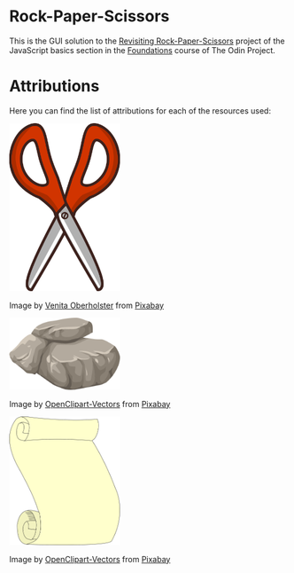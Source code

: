# Rock-Paper-Scissors

This is the GUI solution to the [Revisiting Rock-Paper-Scissors][1] project of the JavaScript basics section in the [Foundations][2] course of The Odin Project.

[1]: https://www.theodinproject.com/lessons/foundations-revisiting-rock-paper-scissors
[2]: https://www.theodinproject.com/paths/foundations/courses/foundations#javascript-basics

# Attributions

Here you can find the list of attributions for each of the resources used:

<img src="res/scissors.png" width=200px/>

Image by <a href="https://pixabay.com/users/artsybeekids-392631/?utm_source=link-attribution&utm_medium=referral&utm_campaign=image&utm_content=5693652">Venita Oberholster</a> from <a href="https://pixabay.com//?utm_source=link-attribution&utm_medium=referral&utm_campaign=image&utm_content=5693652">Pixabay</a>

<img src="res/rock.png" width=200px/>

Image by <a href="https://pixabay.com/users/openclipart-vectors-30363/?utm_source=link-attribution&utm_medium=referral&utm_campaign=image&utm_content=576667">OpenClipart-Vectors</a> from <a href="https://pixabay.com//?utm_source=link-attribution&utm_medium=referral&utm_campaign=image&utm_content=576667">Pixabay</a>

<img src="res/paper.png" width=200px/>

Image by <a href="https://pixabay.com/users/openclipart-vectors-30363/?utm_source=link-attribution&utm_medium=referral&utm_campaign=image&utm_content=2024228">OpenClipart-Vectors</a> from <a href="https://pixabay.com//?utm_source=link-attribution&utm_medium=referral&utm_campaign=image&utm_content=2024228">Pixabay</a>

